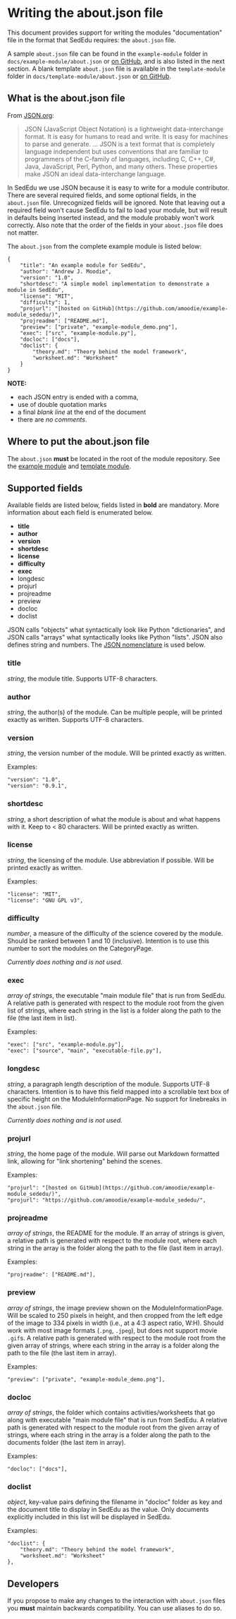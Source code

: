 # Writing the about.json file

This document provides support for writing the modules "documentation" file in the format that SedEdu requires: the `about.json` file.

A sample `about.json` file can be found in the `example-module` folder in `docs/example-module/about.json` or [on GitHub](https://github.com/amoodie/example-module_sededu/blob/master/about.json), and is also listed in the next section.
A blank template `about.json` file is available in the `template-module` folder in `docs/template-module/about.json` or [on GitHub](https://github.com/amoodie/template-module_sededu/blob/master/about.json).



## What is the about.json file

From [JSON.org](https://www.JSON.org):

> JSON (JavaScript Object Notation) is a lightweight data-interchange format. It is easy for humans to read and write. It is easy for machines to parse and generate. ... JSON is a text format that is completely language independent but uses conventions that are familiar to programmers of the C-family of languages, including C, C++, C#, Java, JavaScript, Perl, Python, and many others. These properties make JSON an ideal data-interchange language.

In SedEdu we use JSON because it is easy to write for a module contributor. 
There are several required fields, and some optional fields, in the `about.json` file. 
Unrecognized fields will be ignored.
Note that leaving out a required field won't cause SedEdu to fail to load your module, but will result in defaults being inserted instead, and the module probably won't work correctly.
Also note that the order of the fields in your `about.json` file does not matter. 

The `about.json` from the complete example module is listed below:

```
{
    "title": "An example module for SedEdu",
    "author": "Andrew J. Moodie",
    "version": "1.0",
    "shortdesc": "A simple model implementation to demonstrate a module in SedEdu",
    "license": "MIT",
    "difficulty": 1,
    "projurl": "[hosted on GitHub](https://github.com/amoodie/example-module_sededu/)",
    "projreadme": ["README.md"],
    "preview": ["private", "example-module_demo.png"],
    "exec": ["src", "example-module.py"],
    "docloc": ["docs"],
    "doclist": {
        "theory.md": "Theory behind the model framework", 
        "worksheet.md": "Worksheet"
    }
}

```

__NOTE:__
* each JSON entry is ended with a comma, 
* use of double quotation marks
* a final _blank line_ at the end of the document 
* there are _no comments_.



## Where to put the about.json file
The `about.json` __must__ be located in the root of the module repository. See the [example module](https://github.com/amoodie/example-module_sededu/) and [template module](https://github.com/amoodie/template-module_sededu/).



## Supported fields

Available fields are listed below, fields listed in __bold__ are mandatory.
More information about each field is enumerated below. 

* __title__
* __author__
* __version__
* __shortdesc__
* __license__
* __difficulty__
* __exec__
* longdesc
* projurl
* projreadme
* preview
* docloc
* doclist

JSON calls "objects" what syntactically look like Python "dictionaries", and JSON calls "arrays" what syntactically looks like Python "lists".
JSON also defines string and numbers.
The [JSON nomenclature](http://www.json.org/) is used below.


### title

_string_, the module title. Supports UTF-8 characters.


### author

_string_, the author(s) of the module. 
Can be multiple people, will be printed exactly as written. 
Supports UTF-8 characters.


### version

_string_, the version number of the module. 
Will be printed exactly as written.

Examples:
```
"version": "1.0",
"version": "0.9.1",
```


### shortdesc

_string_, a short description of what the module is about and what happens with it. 
Keep to < 80 characters. 
Will be printed exactly as written.


### license

_string_, the licensing of the module. 
Use abbreviation if possible. 
Will be printed exactly as written.

Examples:
```
"license": "MIT",
"license": "GNU GPL v3",
```


### difficulty

_number_, a measure of the difficulty of the science covered by the module. 
Should be ranked between 1 and 10 (inclusive). 
Intention is to use this number to sort the modules on the CategoryPage.

_Currently does nothing and is not used._


### exec

_array of strings_, the executable "main module file" that is run from SedEdu.
A relative path is generated with respect to the module root from the given list of strings, where each string in the list is a folder along the path to the file (the last item in list).

Examples:
```
"exec": ["src", "example-module.py"],
"exec": ["source", "main", "executable-file.py"],
```


### longdesc

_string_, a paragraph length description of the module.
Supports UTF-8 characters. 
Intention is to have this field mapped into a scrollable text box of specific height on the ModuleInformationPage. 
No support for linebreaks in the `about.json` file.

_Currently does nothing and is not used._


### projurl

_string_, the home page of the module. 
Will parse out Markdown formatted link, allowing for "link shortening" behind the scenes.
<!-- If Markdown is not detected, input will be printed exactly as written as a link. -->

Examples:
```
"projurl": "[hosted on GitHub](https://github.com/amoodie/example-module_sededu/)",
"projurl": "https://github.com/amoodie/example-module_sededu/",
```


### projreadme

_array of strings_, the README for the module. 
If an array of strings is given, a relative path is generated with respect to the module root, where each string in the array is the folder along the path to the file (last item in array). 
<!-- If a string is given, it is converted to a url link. **ADD STRING TO INPUTS ABOVE!!** -->

Examples:
```
"projreadme": ["README.md"],
```
<!-- "projreadme": "https://github.com/amoodie/example-module_sededu/README.md", --> 


### preview

_array of strings_, the image preview shown on the ModuleInformationPage.
Will be scaled to 250 pixels in height, and then cropped from the left edge of the image to 334 pixels in width (i.e., at a 4:3 aspect ratio, W:H). 
Should work with most image formats (`.png`, `.jpeg`), but does not support movie `.gif`s. 
A relative path is generated with respect to the module root from the given array of strings, where each string in the array is a folder along the path to the file (the last item in array).

Examples:
```
"preview": ["private", "example-module_demo.png"],
```


### docloc

_array of strings_, the folder which contains activities/worksheets that go along with executable "main module file" that is run from SedEdu.
A relative path is generated with respect to the module root from the given array of strings, where each string in the array is a folder along the path to the documents folder (the last item in array).

Examples:
```
"docloc": ["docs"],
```


### doclist

_object_, key-value pairs defining the filename in "docloc" folder as key and the document title to display in SedEdu as the value. Only documents explicitly included in this list will be displayed in SedEdu.

Examples:
```
"doclist": {
    "theory.md": "Theory behind the model framework", 
    "worksheet.md": "Worksheet"
},
```



## Developers

If you propose to make any changes to the interaction with `about.json` files you __must__ maintain backwards compatibility.
You can use aliases to do so.

